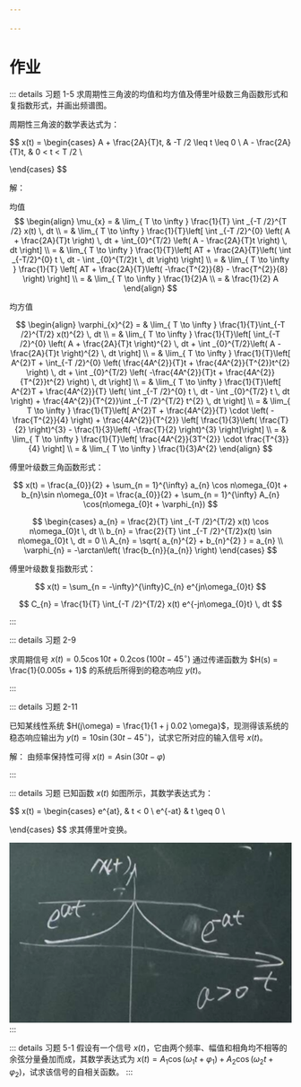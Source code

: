 ```yaml
---

---
```

# 作业

::: details 习题 1-5
求周期性三角波的均值和均方值及傅里叶级数三角函数形式和复指数形式，并画出频谱图。

周期性三角波的数学表达式为：

$$
x(t) = \begin{cases}
A + \frac{2A}{T}t,  & -T /2 \leq t \leq 0 \\
A - \frac{2A}{T}t,  & 0 < t < T /2 \\

\end{cases}
$$

解：

均值 
$$
\begin{align}
\mu_{x} = &  \lim_{ T \to \infty } \frac{1}{T} \int _{-T /2}^{T /2} x(t) \, dt \\
	=  & \lim_{ T \to \infty } \frac{1}{T}\left[ \int _{-T /2}^{0} \left( A + \frac{2A}{T}t \right) \, dt + \int_{0}^{T/2} \left( A - \frac{2A}{T}t \right)  \, dt   \right] \\
	=  & \lim_{ T \to \infty } \frac{1}{T}\left[ AT + \frac{2A}{T}\left( \int _{-T/2}^{0} t \, dt - \int _{0}^{T/2}t \, dt \right)   \right] \\
	=  & \lim_{ T \to \infty } \frac{1}{T} \left[ AT + \frac{2A}{T}\left( -\frac{T^{2}}{8} - \frac{T^{2}}{8} \right) \right] \\
	=  & \lim_{ T \to \infty } \frac{1}{2}A  \\
	=  & \frac{1}{2} A
\end{align}
$$

均方值

$$
\begin{align}
\varphi_{x}^{2} = & \lim_{ T \to \infty } \frac{1}{T}\int_{-T /2}^{T/2} x(t)^{2}  \, dt  \\
	=  & \lim_{ T \to \infty } \frac{1}{T}\left[ \int_{-T /2}^{0} \left( A + \frac{2A}{T}t \right)^{2}  \, dt + \int _{0}^{T/2}\left( A - \frac{2A}{T}t \right)^{2} \, dt  \right] \\
	=  & \lim_{ T \to \infty } \frac{1}{T}\left[ A^{2}T + \int_{-T /2}^{0} \left( \frac{4A^{2}}{T}t + \frac{4A^{2}}{T^{2}}t^{2} \right) \, dt  + \int _{0}^{T/2} \left( -\frac{4A^{2}}{T}t + \frac{4A^{2}}{T^{2}}t^{2} \right) \, dt  \right] \\
	=  & \lim_{ T \to \infty } \frac{1}{T}\left[ A^{2}T + \frac{4A^{2}}{T} \left( \int _{-T /2}^{0} t \, dt - \int _{0}^{T/2} t \, dt  \right) + \frac{4A^{2}}{T^{2}}\int _{-T /2}^{T/2} t^{2} \, dt  \right] \\
	=  & \lim_{ T \to \infty } \frac{1}{T}\left[ A^{2}T + \frac{4A^{2}}{T} \cdot \left( -\frac{T^{2}}{4} \right) + \frac{4A^{2}}{T^{2}} \left[ \frac{1}{3}\left( \frac{T}{2} \right)^{3} - \frac{1}{3}\left( -\frac{T}{2} \right)^{3} \right]\right] \\
	=  & \lim_{ T \to \infty } \frac{1}{T}\left[ \frac{4A^{2}}{3T^{2}} \cdot \frac{T^{3}}{4} \right] \\
	=  & \lim_{ T \to \infty } \frac{1}{3}A^{2}
\end{align}
$$

傅里叶级数三角函数形式：

$$
x(t) = \frac{a_{0}}{2} + \sum_{n = 1}^{\infty} a_{n} \cos n\omega_{0}t + b_{n}\sin n\omega_{0}t = \frac{a_{0}}{2} + \sum_{n = 1}^{\infty} A_{n} \cos(n\omega_{0}t + \varphi_{n})
$$

$$
\begin{cases}
a_{n} = \frac{2}{T} \int _{-T /2}^{T/2} x(t) \cos n\omega_{0}t \, dt \\
b_{n} = \frac{2}{T} \int _{-T /2}^{T/2}x(t) \sin n\omega_{0}t \, dt  = 0 \\
A_{n} = \sqrt{ a_{n}^{2} + b_{n}^{2} } = a_{n} \\
\varphi_{n} = -\arctan\left( \frac{b_{n}}{a_{n}} \right)
\end{cases}
$$

傅里叶级数复指数形式：

$$
x(t) = \sum_{n = -\infty}^{\infty}C_{n} e^{jn\omega_{0}t}
$$

$$
C_{n} = \frac{1}{T} \int_{-T /2}^{T/2} x(t) e^{-jn\omega_{0}t} \, dt
$$

:::

::: details 习题 2-9

求周期信号 $x(t) = 0.5\cos 10t + 0.2\cos(100t-45^{\circ})$ 通过传递函数为 $H(s) = \frac{1}{0.005s + 1}$ 的系统后所得到的稳态响应 $y(t)$。

:::

::: details 习题 2-11

已知某线性系统 $H(j\omega) = \frac{1}{1 + j 0.02 \omega}$，现测得该系统的稳态响应输出为 $y(t) = 10\sin(30t - 45^{\circ})$，试求它所对应的输入信号 $x(t)$。

解：
由频率保持性可得 $x(t) = A\sin(30t - \varphi)$

:::

::: details 习题 
已知函数 $x(t)$ 如图所示，其数学表达式为：

$$
x(t) = \begin{cases}
e^{at},  & t < 0 \\
e^{-at}  & t \geq 0 \\

\end{cases}
$$
求其傅里叶变换。

![](_images/截屏2023-12-19%2016.50.41.png)
:::

::: details 习题 5-1
假设有一个信号 $x(t)$，它由两个频率、幅值和相角均不相等的余弦分量叠加而成，其数学表达式为 $x(t) = A_{1}\cos(\omega_{1}t + \varphi_{1}) + A_{2}\cos(\omega_{2}t + \varphi_{2})$，试求该信号的自相关函数。
:::

